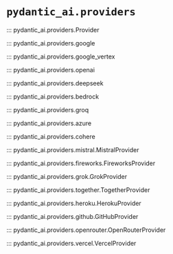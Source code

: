 # `pydantic_ai.providers`

::: pydantic_ai.providers.Provider

::: pydantic_ai.providers.google

::: pydantic_ai.providers.google_vertex

::: pydantic_ai.providers.openai

::: pydantic_ai.providers.deepseek

::: pydantic_ai.providers.bedrock

::: pydantic_ai.providers.groq

::: pydantic_ai.providers.azure

::: pydantic_ai.providers.cohere

::: pydantic_ai.providers.mistral.MistralProvider

::: pydantic_ai.providers.fireworks.FireworksProvider

::: pydantic_ai.providers.grok.GrokProvider

::: pydantic_ai.providers.together.TogetherProvider

::: pydantic_ai.providers.heroku.HerokuProvider

::: pydantic_ai.providers.github.GitHubProvider

::: pydantic_ai.providers.openrouter.OpenRouterProvider

::: pydantic_ai.providers.vercel.VercelProvider

